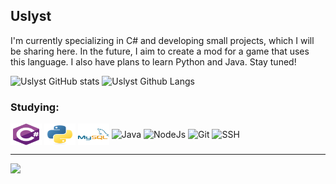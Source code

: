 ## Uslyst 

I'm currently specializing in C# and developing small projects, which I will be sharing here. In the future, I aim to create a mod for a game that uses this language. I also have plans to learn Python and Java. Stay tuned!

![Uslyst GitHub stats](https://github-readme-stats.vercel.app/api?username=Uslyst&show_icons=true&hide=contribs,prs&cache_seconds=86400&theme=tokyonight)
![Uslyst Github Langs](https://github-readme-stats.vercel.app/api/top-langs/?username=Uslyst&hide=html&layout=compact&theme=tokyonight)

<h3>Studying:</h3>
<div>   
  <img align="center" alt="Csharp" height="35" width="50" src="https://raw.githubusercontent.com/devicons/devicon/master/icons/csharp/csharp-original.svg">
  <img align="center" alt="Python" height="35" width="50" src="https://raw.githubusercontent.com/devicons/devicon/master/icons/python/python-original.svg">
  <img align="center" alt="MySQL" height="35" width="50" src="https://raw.githubusercontent.com/devicons/devicon/master/icons/mysql/mysql-original-wordmark.svg">
  <img align="center" alt="Java" height="35" width="50" src="https://cdn.jsdelivr.net/gh/devicons/devicon@latest/icons/java/java-original.svg">
  <img align="center" alt="NodeJs" height="35" width="50" src="https://cdn.jsdelivr.net/gh/devicons/devicon@latest/icons/nodejs/nodejs-original-wordmark.svg">
  <img align="center" alt="Git" height="35" width="50" src="https://cdn.jsdelivr.net/gh/devicons/devicon@latest/icons/git/git-original-wordmark.svg">
  <img align="center" alt="SSH" height="35" width="50" src="https://cdn.jsdelivr.net/gh/devicons/devicon@latest/icons/ssh/ssh-original-wordmark.svg">
          
</div>

<hr>    
<div/>


<div> 
  <a href = "mailto:uslysttheforger@gmail.com"><img src="https://img.shields.io/badge/-Gmail-%23333?style=for-the-badge&logo=gmail&logoColor=white" target="_blank"></a>   
</div>

